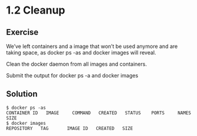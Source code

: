 # 1.2 Cleanup

## Exercise

We’ve left containers and a image that won’t be used anymore and are taking space, as docker ps -as and docker images will reveal.

Clean the docker daemon from all images and containers.

Submit the output for docker ps -a and docker images

## Solution

    $ docker ps -as
    CONTAINER ID   IMAGE     COMMAND   CREATED   STATUS    PORTS     NAMES     SIZE
    $ docker images
    REPOSITORY   TAG       IMAGE ID   CREATED   SIZE
